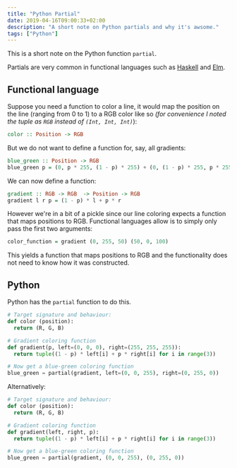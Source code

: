 ```yaml
---
title: "Python Partial"
date: 2019-04-16T09:00:33+02:00
description: "A short note on Python partials and why it's awsome."
tags: ["Python"]
---
```

This is a short note on the Python function `partial`.

<!--more-->

Partials are very common in functional languages such as [Haskell](https://www.haskell.org/) and [Elm](https://elm-lang.org/).

## Functional language
Suppose you need a function to color a line, it would map the position on the line (ranging from 0 to 1) to a RGB color like so
_(for convenience I noted the tuple as `RGB` instead of `(Int, Int, Int)`_):

```haskell
color :: Position -> RGB
```

But we do not want to define a function for, say, all gradients:

```haskell
blue_green :: Position -> RGB
blue_green p = (0, p * 255, (1 - p) * 255) + (0, (1 - p) * 255, p * 255)
```

We can now define a function:

```haskell
gradient :: RGB -> RGB  -> Position -> RGB
gradient l r p = (1 - p) * l + p * r
```

However we're in a bit of a pickle since our line coloring expects a function that maps positions to RGB. Functional languages allow is to simply only pass the first two arguments:

```haskell
color_function = gradient (0, 255, 50) (50, 0, 100)
```

This yields a function that maps positions to RGB and the functionality does not need to know how it was constructed.

## Python
Python has the `partial` function to do this.

```python
# Target signature and behaviour:
def color (position):
  return (R, G, B)

# Gradient coloring function
def gradient(p, left=(0, 0, 0), right=(255, 255, 255)):
  return tuple((1 - p) * left[i] + p * right[i] for i in range(3))

# Now get a blue-green coloring function
blue_green = partial(gradient, left=(0, 0, 255), right=(0, 255, 0))
```

Alternatively:
```python
# Target signature and behaviour:
def color (position):
  return (R, G, B)

# Gradient coloring function
def gradient(left, right, p):
  return tuple((1 - p) * left[i] + p * right[i] for i in range(3))

# Now get a blue-green coloring function
blue_green = partial(gradient, (0, 0, 255), (0, 255, 0))
```

